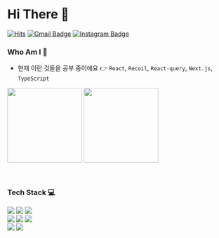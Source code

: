 # Hi There 👋

[![Hits](https://hits.seeyoufarm.com/api/count/incr/badge.svg?url=https%3A%2F%2Fgithub.com%2Fcherr0&count_bg=%23F54F75&title_bg=%23828282&icon=baidu.svg&icon_color=%23FFFFFF&title=VISIT&edge_flat=true)](https://hits.seeyoufarm.com)
[![Gmail Badge](https://img.shields.io/badge/Gmail-D14836?style=flat&logo=Gmail&logoColor=white)](mailto:adsl1664@gmail.com) [![Instagram Badge](https://img.shields.io/badge/Instagram-9c38d1?style=flat&logo=Instagram&logoColor=white)](https://www.instagram.com/cherro0_0) 


### Who Am I 🫠
-  현재 이런 것들을 공부 중이에요 👉 `React`, `Recoil`, `React-query`, `Next.js`, `TypeScript`

<div align="left">
  <p align="left">
    <img height="170em" src="https://github-readme-stats.vercel.app/api/top-langs/?username=cherr0&layout=compact&theme=dracula" />
    <img height="170em" src="https://github-readme-stats.vercel.app/api?username=cherr0&show_icons=true&theme=dracula" />
  </p>
</div>


<br>

### Tech Stack 💻

<div>
    <img src="https://img.shields.io/badge/Javascript-f0db4f?style=flat-square&logo=JavaScript&logoColor=black"/>
    <img src="https://img.shields.io/badge/Typescript-007acc?style=flat-square&logo=TypeScript&logoColor=white"/>
    <img src="https://img.shields.io/badge/Java-ff3d00?style=flat-square&logo=Java&logoColor=white"/>
    <br />
    <img src="https://img.shields.io/badge/React-1c2c4c?style=flat-square&logo=React&logoColor=61DBFB"/>
    <img src="https://img.shields.io/badge/Vue-42b883?style=flat-square&logo=Vue.js&logoColor=white"/>
    <img src="https://img.shields.io/badge/Next.js-black?style=flat-square&logo=Next.js&logoColor=white"/>
    <br /> 
    <img src="https://img.shields.io/badge/Git-F05032?style=flat-square&logo=Git&logoColor=white"/>
    <img src="https://img.shields.io/badge/Notion-3A2F0B?style=flat-square&logo=Notion&logoColor=white"/>
</div>
